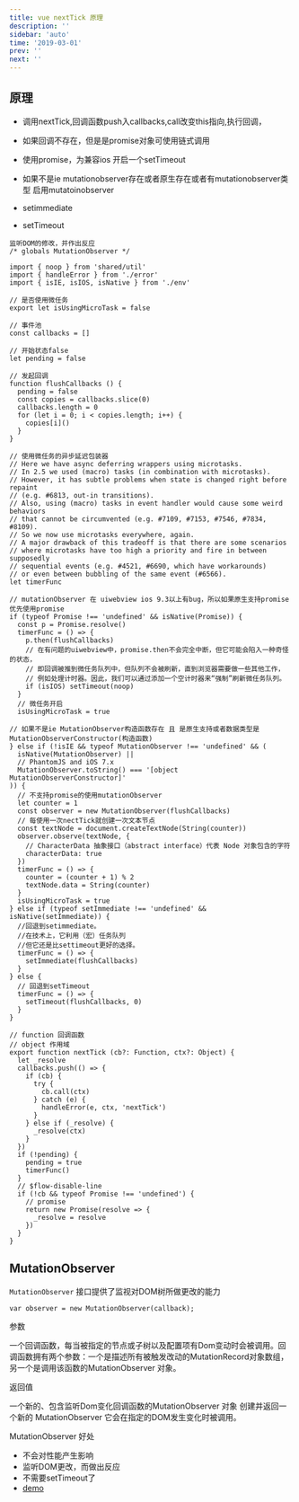 ```yaml
---
title: vue nextTick 原理
description: ''
sidebar: 'auto'
time: '2019-03-01'
prev: ''
next: ''
---
```



## 原理

+ 调用nextTick,回调函数push入callbacks,call改变this指向,执行回调，
+ 如果回调不存在，但是是promise对象可使用链式调用

+ 使用promise，为兼容ios 开启一个setTimeout
+ 如果不是ie mutationobserver存在或者原生存在或者有mutationobserver类型 启用mutatoinobserver
+ setimmediate
+ setTimeout

``` js{1}
监听DOM的修改，并作出反应
/* globals MutationObserver */ 

import { noop } from 'shared/util'
import { handleError } from './error'
import { isIE, isIOS, isNative } from './env'

// 是否使用微任务
export let isUsingMicroTask = false

// 事件池
const callbacks = []

// 开始状态false
let pending = false

// 发起回调
function flushCallbacks () {
  pending = false
  const copies = callbacks.slice(0)
  callbacks.length = 0
  for (let i = 0; i < copies.length; i++) {
    copies[i]()
  }
}

// 使用微任务的异步延迟包装器
// Here we have async deferring wrappers using microtasks.
// In 2.5 we used (macro) tasks (in combination with microtasks).
// However, it has subtle problems when state is changed right before repaint
// (e.g. #6813, out-in transitions).
// Also, using (macro) tasks in event handler would cause some weird behaviors
// that cannot be circumvented (e.g. #7109, #7153, #7546, #7834, #8109).
// So we now use microtasks everywhere, again.
// A major drawback of this tradeoff is that there are some scenarios
// where microtasks have too high a priority and fire in between supposedly
// sequential events (e.g. #4521, #6690, which have workarounds)
// or even between bubbling of the same event (#6566).
let timerFunc

// mutationObserver 在 uiwebview ios 9.3以上有bug，所以如果原生支持promise 优先使用promise 
if (typeof Promise !== 'undefined' && isNative(Promise)) {
  const p = Promise.resolve()
  timerFunc = () => {
    p.then(flushCallbacks)
    // 在有问题的uiwebview中，promise.then不会完全中断，但它可能会陷入一种奇怪的状态，
    // 即回调被推到微任务队列中，但队列不会被刷新，直到浏览器需要做一些其他工作，
    // 例如处理计时器。因此，我们可以通过添加一个空计时器来“强制”刷新微任务队列。
    if (isIOS) setTimeout(noop)
  }
  // 微任务开启
  isUsingMicroTask = true

// 如果不是ie MutationObserver构造函数存在 且 是原生支持或者数据类型是MutationObserverConstructor(构造函数)
} else if (!isIE && typeof MutationObserver !== 'undefined' && (
  isNative(MutationObserver) ||
  // PhantomJS and iOS 7.x
  MutationObserver.toString() === '[object MutationObserverConstructor]'
)) {
  // 不支持promise的使用mutationObserver
  let counter = 1
  const observer = new MutationObserver(flushCallbacks)
  // 每使用一次nectTick就创建一次文本节点
  const textNode = document.createTextNode(String(counter))
  observer.observe(textNode, {
    // CharacterData 抽象接口（abstract interface）代表 Node 对象包含的字符
    characterData: true
  })
  timerFunc = () => {
    counter = (counter + 1) % 2
    textNode.data = String(counter)
  }
  isUsingMicroTask = true
} else if (typeof setImmediate !== 'undefined' && isNative(setImmediate)) {
  //回退到setimmediate。
  //在技术上，它利用（宏）任务队列
  //但它还是比settimeout更好的选择。
  timerFunc = () => {
    setImmediate(flushCallbacks)
  }
} else {
  // 回退到setTimeout
  timerFunc = () => {
    setTimeout(flushCallbacks, 0)
  }
}

// function 回调函数
// object 作用域
export function nextTick (cb?: Function, ctx?: Object) {
  let _resolve
  callbacks.push(() => {
    if (cb) {
      try {
        cb.call(ctx)
      } catch (e) {
        handleError(e, ctx, 'nextTick')
      }
    } else if (_resolve) {
      _resolve(ctx)
    }
  })
  if (!pending) {
    pending = true
    timerFunc()
  }
  // $flow-disable-line
  if (!cb && typeof Promise !== 'undefined') {
    // promise
    return new Promise(resolve => {
      _resolve = resolve
    })
  }
}
```


## MutationObserver

`MutationObserver` 接口提供了监视对DOM树所做更改的能力

`var observer = new MutationObserver(callback);`

参数

一个回调函数，每当被指定的节点或子树以及配置项有Dom变动时会被调用。回调函数拥有两个参数：一个是描述所有被触发改动的MutationRecord对象数组，另一个是调用该函数的MutationObserver 对象。

返回值

一个新的、包含监听Dom变化回调函数的MutationObserver 对象
创建并返回一个新的 MutationObserver 它会在指定的DOM发生变化时被调用。

MutationObserver 好处

+ 不会对性能产生影响
+ 监听DOM更改，而做出反应
+ 不需要setTimeout了
+ [demo](./demo/mutationobserver.html)